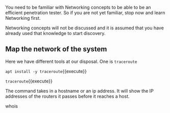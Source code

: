 You need to be familiar with Networking concepts to be able to be an efficient penetration tester. So if you are not yet familiar, stop now and learn Networking first.

Networking concepts will not be discussed and it is assumed that you have already used that knowledge to start discovery.

## Map the network of the system

Here we have different tools at our disposal. One is `traceroute`

`apt install -y traceroute`{{execute}}

`traceroute`{{execute}}

The command takes in a hostname or an ip address. It will show the IP addresses of the routers it passes before it reaches a host.

whois

